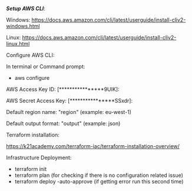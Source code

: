 _**Setup AWS CLI**_:

Windows:
https://docs.aws.amazon.com/cli/latest/userguide/install-cliv2-windows.html

Linux:
https://docs.aws.amazon.com/cli/latest/userguide/install-cliv2-linux.html

Configure AWS CLI:

In terminal or Command prompt:


- aws configure 

AWS Access Key ID: [****************9UIK]:

AWS Secret Access Key: [****************SSxdr]:

Default region name: "region" (example: eu-west-1)

Default output format: "output" (example: json)

Terraform installation:

https://k21academy.com/terraform-iac/terraform-installation-overview/

Infrastructure Deployment:

- terraform init
- terraform plan (for checking if there is no configuration related issue)
- terraform deploy -auto-approve (if getting error run this second time)


